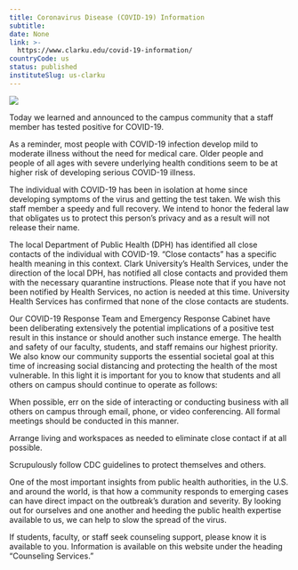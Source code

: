 ```yaml
---
title: Coronavirus Disease (COVID-19) Information
subtitle: 
date: None
link: >-
  https://www.clarku.edu/covid-19-information/
countryCode: us
status: published
instituteSlug: us-clarku
---
```

![](https://s28151.pcdn.co/wp-content/uploads/2020/03/covid-19-og-image.jpg)

Today we learned and announced to the campus community that a staff member has tested positive for COVID-19.

As a reminder, most people with COVID-19 infection develop mild to moderate illness without the need for medical care. Older people and people of all ages with severe underlying health conditions seem to be at higher risk of developing serious COVID-19 illness.

The individual with COVID-19 has been in isolation at home since developing symptoms of the virus and getting the test taken. We wish this staff member a speedy and full recovery. We intend to honor the federal law that obligates us to protect this person’s privacy and as a result will not release their name.

The local Department of Public Health (DPH) has identified all close contacts of the individual with COVID-19. “Close contacts” has a specific health meaning in this context. Clark University’s Health Services, under the direction of the local DPH, has notified all close contacts and provided them with the necessary quarantine instructions. Please note that if you have not been notified by Health Services, no action is needed at this time. University Health Services has confirmed that none of the close contacts are students.

Our COVID-19 Response Team and Emergency Response Cabinet have been deliberating extensively the potential implications of a positive test result in this instance or should another such instance emerge. The health and safety of our faculty, students, and staff remains our highest priority. We also know our community supports the essential societal goal at this time of increasing social distancing and protecting the health of the most vulnerable. In this light it is important for you to know that students and all others on campus should continue to operate as follows:

When possible, err on the side of interacting or conducting business with all others on campus through email, phone, or video conferencing. All formal meetings should be conducted in this manner.

Arrange living and workspaces as needed to eliminate close contact if at all possible.

Scrupulously follow CDC guidelines to protect themselves and others.

One of the most important insights from public health authorities, in the U.S. and around the world, is that how a community responds to emerging cases can have direct impact on the outbreak’s duration and severity. By looking out for ourselves and one another and heeding the public health expertise available to us, we can help to slow the spread of the virus.

If students, faculty, or staff seek counseling support, please know it is available to you. Information is available on this website under the heading “Counseling Services.”